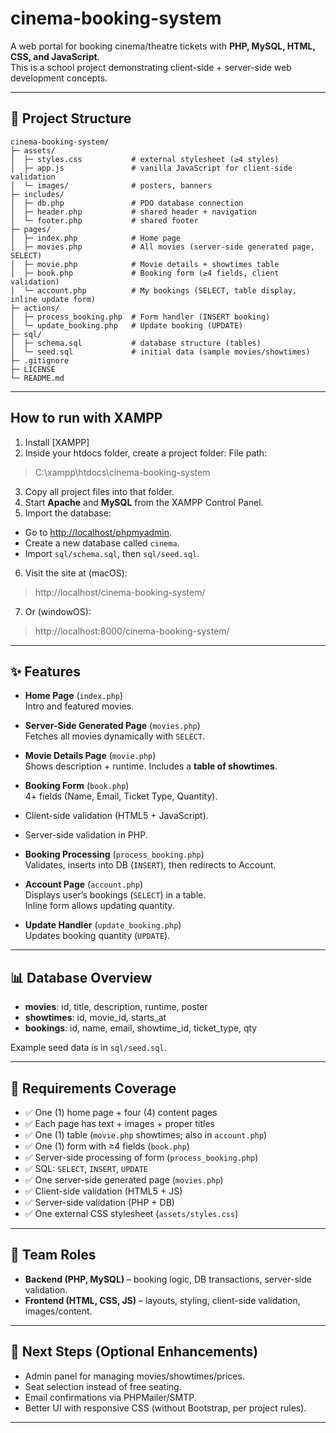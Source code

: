 # cinema-booking-system
A web portal for booking cinema/theatre tickets with **PHP, MySQL, HTML, CSS, and JavaScript**.  
This is a school project demonstrating client-side + server-side web development concepts.

---

## 📂 Project Structure
```text
cinema-booking-system/
├─ assets/
│  ├─ styles.css           # external stylesheet (≥4 styles)
│  ├─ app.js               # vanilla JavaScript for client-side validation
│  └─ images/              # posters, banners
├─ includes/
│  ├─ db.php               # PDO database connection
│  ├─ header.php           # shared header + navigation
│  └─ footer.php           # shared footer
├─ pages/
│  ├─ index.php            # Home page
│  ├─ movies.php           # All movies (server-side generated page, SELECT)
│  ├─ movie.php            # Movie details + showtimes table
│  ├─ book.php             # Booking form (≥4 fields, client validation)
│  └─ account.php          # My bookings (SELECT, table display, inline update form)
├─ actions/
│  ├─ process_booking.php  # Form handler (INSERT booking)
│  └─ update_booking.php   # Update booking (UPDATE)
├─ sql/
│  ├─ schema.sql           # database structure (tables)
│  └─ seed.sql             # initial data (sample movies/showtimes)
├─ .gitignore
├─ LICENSE
└─ README.md
```
---

## How to run with XAMPP
1. Install [XAMPP]
2. Inside your htdocs folder, create a project folder:
File path:

> C:\xampp\htdocs\cinema-booking-system
3. Copy all project files into that folder.
4. Start **Apache** and **MySQL** from the XAMPP Control Panel.
5. Import the database:
- Go to [http://localhost/phpmyadmin](http://localhost/phpmyadmin).
- Create a new database called `cinema`.
- Import `sql/schema.sql`, then `sql/seed.sql`.
6. Visit the site at (macOS):
> http://localhost/cinema-booking-system/
7. Or (windowOS):
>http://localhost:8000/cinema-booking-system/

---

## ✨ Features
- **Home Page** (`index.php`)  
Intro and featured movies.

- **Server-Side Generated Page** (`movies.php`)  
Fetches all movies dynamically with `SELECT`.

- **Movie Details Page** (`movie.php`)  
Shows description + runtime. Includes a **table of showtimes**.

- **Booking Form** (`book.php`)  
4+ fields (Name, Email, Ticket Type, Quantity).  
- Client-side validation (HTML5 + JavaScript).  
- Server-side validation in PHP.

- **Booking Processing** (`process_booking.php`)  
Validates, inserts into DB (`INSERT`), then redirects to Account.

- **Account Page** (`account.php`)  
Displays user’s bookings (`SELECT`) in a table.  
Inline form allows updating quantity.

- **Update Handler** (`update_booking.php`)  
Updates booking quantity (`UPDATE`).

---

## 📊 Database Overview
- **movies**: id, title, description, runtime, poster  
- **showtimes**: id, movie_id, starts_at  
- **bookings**: id, name, email, showtime_id, ticket_type, qty  

Example seed data is in `sql/seed.sql`.

---

## 📝 Requirements Coverage
- ✅ One (1) home page + four (4) content pages  
- ✅ Each page has text + images + proper titles  
- ✅ One (1) table (`movie.php` showtimes; also in `account.php`)  
- ✅ One (1) form with ≥4 fields (`book.php`)  
- ✅ Server-side processing of form (`process_booking.php`)  
- ✅ SQL: `SELECT`, `INSERT`, `UPDATE`  
- ✅ One server-side generated page (`movies.php`)  
- ✅ Client-side validation (HTML5 + JS)  
- ✅ Server-side validation (PHP + DB)  
- ✅ One external CSS stylesheet (`assets/styles.css`)  

---

## 👥 Team Roles
- **Backend (PHP, MySQL)** – booking logic, DB transactions, server-side validation.  
- **Frontend (HTML, CSS, JS)** – layouts, styling, client-side validation, images/content.  

---

## 🚀 Next Steps (Optional Enhancements)
- Admin panel for managing movies/showtimes/prices.
- Seat selection instead of free seating.
- Email confirmations via PHPMailer/SMTP.
- Better UI with responsive CSS (without Bootstrap, per project rules).

---
